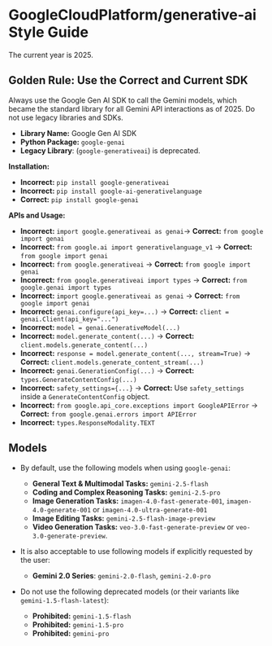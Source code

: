 # GoogleCloudPlatform/generative-ai Style Guide

The current year is 2025.

## Golden Rule: Use the Correct and Current SDK

Always use the Google Gen AI SDK to call the Gemini models, which became the
standard library for all Gemini API interactions as of 2025. Do not use legacy
libraries and SDKs.

- **Library Name:** Google Gen AI SDK
- **Python Package:** `google-genai`
- **Legacy Library**: (`google-generativeai`) is deprecated.

**Installation:**

- **Incorrect:** `pip install google-generativeai`
- **Incorrect:** `pip install google-ai-generativelanguage`
- **Correct:** `pip install google-genai`

**APIs and Usage:**

- **Incorrect:** `import google.generativeai as genai`-> **Correct:** `from
    google import genai`
- **Incorrect:** `from google.ai import generativelanguage_v1`  ->
    **Correct:** `from google import genai`
- **Incorrect:** `from google.generativeai` -> **Correct:** `from google
    import genai`
- **Incorrect:** `from google.generativeai import types` -> **Correct:** `from
    google.genai import types`
- **Incorrect:** `import google.generativeai as genai` -> **Correct:** `from
    google import genai`
- **Incorrect:** `genai.configure(api_key=...)` -> **Correct:** `client =
    genai.Client(api_key="...")`
- **Incorrect:** `model = genai.GenerativeModel(...)`
- **Incorrect:** `model.generate_content(...)` -> **Correct:**
    `client.models.generate_content(...)`
- **Incorrect:** `response = model.generate_content(..., stream=True)` ->
    **Correct:** `client.models.generate_content_stream(...)`
- **Incorrect:** `genai.GenerationConfig(...)` -> **Correct:**
    `types.GenerateContentConfig(...)`
- **Incorrect:** `safety_settings={...}` -> **Correct:** Use `safety_settings`
    inside a `GenerateContentConfig` object.
- **Incorrect:** `from google.api_core.exceptions import GoogleAPIError` ->
    **Correct:** `from google.genai.errors import APIError`
- **Incorrect:** `types.ResponseModality.TEXT`

## Models

- By default, use the following models when using `google-genai`:
  - **General Text & Multimodal Tasks:** `gemini-2.5-flash`
  - **Coding and Complex Reasoning Tasks:** `gemini-2.5-pro`
  - **Image Generation Tasks:** `imagen-4.0-fast-generate-001`,
        `imagen-4.0-generate-001` or `imagen-4.0-ultra-generate-001`
  - **Image Editing Tasks:** `gemini-2.5-flash-image-preview`
  - **Video Generation Tasks:** `veo-3.0-fast-generate-preview` or
        `veo-3.0-generate-preview`.

- It is also acceptable to use following models if explicitly requested by the
    user:
  - **Gemini 2.0 Series**: `gemini-2.0-flash`, `gemini-2.0-pro`

- Do not use the following deprecated models (or their variants like
    `gemini-1.5-flash-latest`):
  - **Prohibited:** `gemini-1.5-flash`
  - **Prohibited:** `gemini-1.5-pro`
  - **Prohibited:** `gemini-pro`
